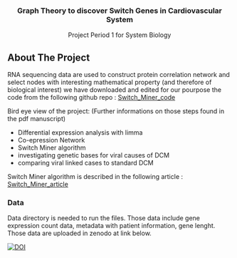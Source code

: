   <h3 align="center">Graph Theory to discover Switch Genes in Cardiovascular System</h3>

  <p align="center">
    Project Period 1 for System Biology 
  </p>
</div>

<!-- ABOUT THE PROJECT -->
## About The Project

RNA sequencing data are used to construct protein correlation network and select nodes with interesting mathematical property (and therefore of biological interest) 
we have downloaded and edited for our pourpose the code from the following github repo : [Switch_Miner_code](https://github.com/sportingCode/SWIMmeR/tree/main)

Bird eye view of the project: (Further informations on those steps found in the pdf manuscript)
* Differential expression analysis with limma 
* Co-epression  Network
* Switch Miner algorithm
* investigating genetic bases for viral causes of DCM
* comparing viral linked cases to standard DCM
  
Switch Miner algorithm is described in the following article : [Switch_Miner_article](https://academic.oup.com/bioinformatics/article/38/2/586/6370739)

<!-- DATA -->
### Data

Data directory is needed to run the files. Those data include gene expression count data, 
metadata with patient information, gene lenght. Those data are uploaded in zenodo at link below.  

</a>
<a href="https://doi.org/10.5281/zenodo.7790931">
        <img src="https://zenodo.org/badge/DOI/10.5281/zenodo.7790931.svg" alt="DOI">
    </a>
